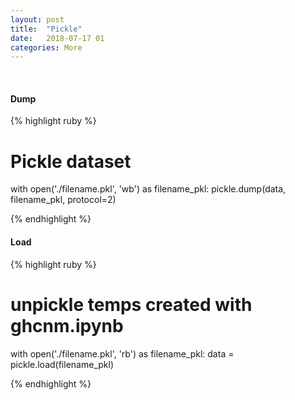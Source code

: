 ```yaml
---
layout: post
title:  "Pickle"
date:   2018-07-17 01
categories: More
---
```

<br />

<h4>Dump</h4>

{% highlight ruby %}

# Pickle dataset
with open('./filename.pkl', 'wb') as filename_pkl:
    pickle.dump(data, filename_pkl, protocol=2)

{% endhighlight %}

<h4>Load</h4>

{% highlight ruby %}

# unpickle temps created with ghcnm.ipynb
with open('./filename.pkl', 'rb') as filename_pkl:
    data = pickle.load(filename_pkl)

{% endhighlight %}
